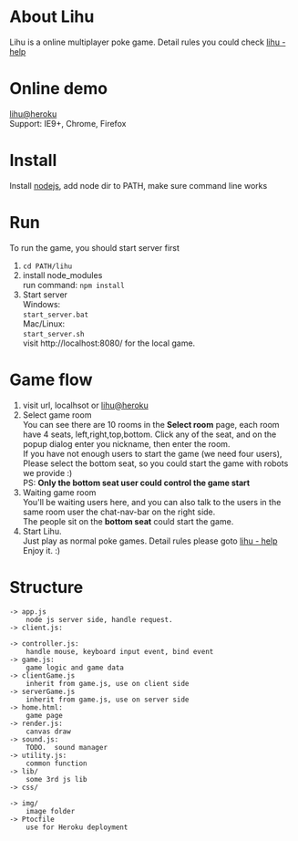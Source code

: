 # About Lihu
Lihu is a online multiplayer poke game. Detail rules you could check [lihu - help](http://lihu.herokuapp.com/help.htm)  


# Online demo
[lihu@heroku](http://lihu.herokuapp.com/)  
Support: IE9+, Chrome, Firefox


# Install
Install [nodejs](http://nodejs.org/), add node dir to PATH, make sure command line works

# Run
To run the game, you should start server first

1. `cd PATH/lihu`  
2. install node_modules  
run command: `npm install`  
3. Start server  
Windows:  
`start_server.bat`    
Mac/Linux:  
`start_server.sh`  
visit http://localhost:8080/ for the local game.

# Game flow
1. visit url, localhsot or [lihu@heroku](http://lihu.herokuapp.com/)
2. Select game room  
You can see there are 10 rooms in the **Select room** page, each room have 4 seats, left,right,top,bottom. Click any of the seat, and on the popup dialog enter you nickname, then enter the room.  
If you have not enough users to start the game (we need four users), Please select the bottom seat, so you could start the game with 
robots we provide :)  
PS: **Only the bottom seat user could control the game start**  
3. Waiting game room  
You'll be waiting users here, and you can also talk to the users in the same room user the chat-nav-bar on the right side.  
The people sit on the **bottom seat** could start the game.   
4. Start Lihu.    
Just play as normal poke games. 
Detail rules please goto [lihu - help](http://lihu.herokuapp.com/help.htm)  
Enjoy it. :)


# Structure

	-> app.js
		node js server side, handle request.
	-> client.js:

	-> controller.js:
		handle mouse, keyboard input event, bind event
	-> game.js:
		game logic and game data
	-> clientGame.js
		inherit from game.js, use on client side
	-> serverGame.js
		inherit from game.js, use on server side
	-> home.html:
		game page
	-> render.js:
		canvas draw
	-> sound.js:
		TODO.  sound manager
	-> utility.js:
		common function
	-> lib/
		some 3rd js lib
	-> css/

	-> img/
		image folder
	-> Ptocfile
		use for Heroku deployment



